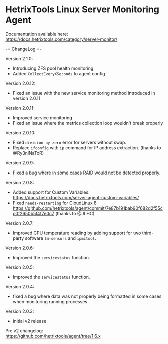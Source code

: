 # HetrixTools Linux Server Monitoring Agent

Documentation available here: https://docs.hetrixtools.com/category/server-monitor/


-= ChangeLog =-

Version 2.1.0:
- Introducing ZFS pool health monitoring
- Added `CollectEveryXSeconds` to agent config

Version 2.0.12:
- Fixed an issue with the new service monitoring method introduced in version 2.0.11

Version 2.0.11:
- Improved service monitoring
- Fixed an issue where the metrics collection loop wouldn't break properly

Version 2.0.10: 
- Fixed `division by zero` error for servers without swap.
- Replace `ifconfig` with `ip` command for IP address extraction. (thanks to @Ry3nlNaToR)

Version 2.0.9: 
- Fixed a bug where in some cases RAID would not be detected properly.

Version 2.0.8: 
- Added support for Custom Variables: https://docs.hetrixtools.com/server-agent-custom-variables/ 
- Fixed `needs-restarting` for CloudLinux 8 https://github.com/hetrixtools/agent/commit/7e87b191bab90f682d2f55cc0f2650b5f4f7e0c7 (thanks to @JLHC)

Version 2.0.7:  
- Improved CPU temperature reading by adding support for two third-party software `lm-sensors` and `ipmitool`.

Version 2.0.6:
- Improved the `servicestatus` function.

Version 2.0.5:
- Improved the `servicestatus` function.

Version 2.0.4:
- fixed a bug where data was not properly being formatted in some cases when monitoring running processes

Version 2.0.3:
- initial v2 release

Pre v2 changelog:  
https://github.com/hetrixtools/agent/tree/1.6.x
